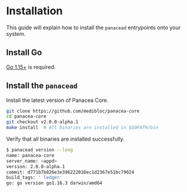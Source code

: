 # Installation

This guide will explain how to install the `panacead` entrypoints onto your system.

## Install Go

[Go 1.15+](https://golang.org/doc/install) is required.

## Install the `panacead`

Install the latest version of Panacea Core.

```bash
git clone https://github.com/medibloc/panacea-core
cd panacea-core
git checkout v2.0.0-alpha.1
make install  # All binaries are installed in $GOPATH/bin
```

Verify that all binaries are installed successfully.
```bash
$ panacead version --long
name: panacea-core
server_name: <appd>
version: 2.0.0-alpha.1
commit: d771b7b826e3e396222016ec1d2367e51bc79024
build_tags: ' ledger'
go: go version go1.16.3 darwin/amd64
```
